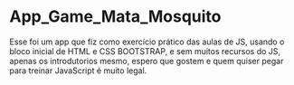 # App_Game_Mata_Mosquito
Esse foi um app que fiz como exercício prático das aulas de JS, usando o bloco inicial de HTML e CSS BOOTSTRAP, e sem muitos recursos do JS, apenas os introdutorios mesmo, espero que gostem e quem quiser pegar para treinar JavaScript é muito legal.

